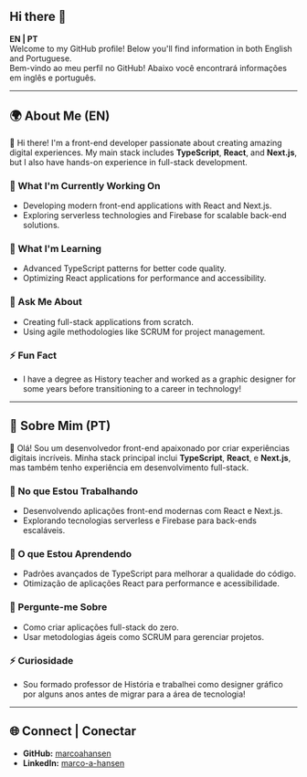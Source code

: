 ## Hi there 👋

**EN | PT**  
Welcome to my GitHub profile! Below you'll find information in both English and Portuguese.  
Bem-vindo ao meu perfil no GitHub! Abaixo você encontrará informações em inglês e português.

---

## 🌍 About Me (EN)

👋 Hi there! I'm a front-end developer passionate about creating amazing digital experiences. My main stack includes **TypeScript**, **React**, and **Next.js**, but I also have hands-on experience in full-stack development.

### 🔭 What I'm Currently Working On

- Developing modern front-end applications with React and Next.js.
- Exploring serverless technologies and Firebase for scalable back-end solutions.

### 🌱 What I'm Learning

- Advanced TypeScript patterns for better code quality.
- Optimizing React applications for performance and accessibility.

### 💬 Ask Me About

- Creating full-stack applications from scratch.
- Using agile methodologies like SCRUM for project management.

### ⚡ Fun Fact

- I have a degree as History teacher and worked as a graphic designer for some years before transitioning to a career in technology!

---

## 🌟 Sobre Mim (PT)

👋 Olá! Sou um desenvolvedor front-end apaixonado por criar experiências digitais incríveis. Minha stack principal inclui **TypeScript**, **React**, e **Next.js**, mas também tenho experiência em desenvolvimento full-stack.

### 🔭 No que Estou Trabalhando

- Desenvolvendo aplicações front-end modernas com React e Next.js.
- Explorando tecnologias serverless e Firebase para back-ends escaláveis.

### 🌱 O que Estou Aprendendo

- Padrões avançados de TypeScript para melhorar a qualidade do código.
- Otimização de aplicações React para performance e acessibilidade.

### 💬 Pergunte-me Sobre

- Como criar aplicações full-stack do zero.
- Usar metodologias ágeis como SCRUM para gerenciar projetos.

### ⚡ Curiosidade

- Sou formado professor de História e trabalhei como designer gráfico por alguns anos antes de migrar para a área de tecnologia!

---

## 🌐 Connect | Conectar

- **GitHub:** [marcoahansen](https://github.com/marcoahansen)
- **LinkedIn:** [marco-a-hansen](https://www.linkedin.com/in/marco-a-hansen/)
